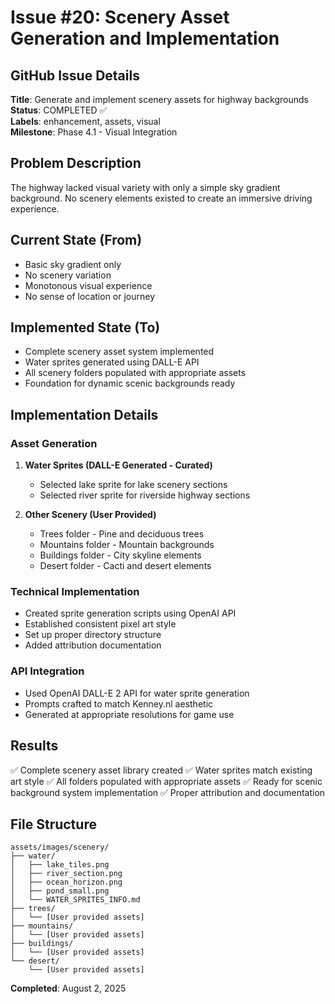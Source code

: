 # Issue #20: Scenery Asset Generation and Implementation

## GitHub Issue Details
**Title**: Generate and implement scenery assets for highway backgrounds  
**Status**: COMPLETED ✅  
**Labels**: enhancement, assets, visual  
**Milestone**: Phase 4.1 - Visual Integration  

## Problem Description
The highway lacked visual variety with only a simple sky gradient background. No scenery elements existed to create an immersive driving experience.

## Current State (From)
- Basic sky gradient only
- No scenery variation
- Monotonous visual experience
- No sense of location or journey

## Implemented State (To)
- Complete scenery asset system implemented
- Water sprites generated using DALL-E API
- All scenery folders populated with appropriate assets
- Foundation for dynamic scenic backgrounds ready

## Implementation Details

### Asset Generation
1. **Water Sprites (DALL-E Generated - Curated)**
   - Selected lake sprite for lake scenery sections
   - Selected river sprite for riverside highway sections
   
2. **Other Scenery (User Provided)**
   - Trees folder - Pine and deciduous trees
   - Mountains folder - Mountain backgrounds
   - Buildings folder - City skyline elements
   - Desert folder - Cacti and desert elements

### Technical Implementation
- Created sprite generation scripts using OpenAI API
- Established consistent pixel art style
- Set up proper directory structure
- Added attribution documentation

### API Integration
- Used OpenAI DALL-E 2 API for water sprite generation
- Prompts crafted to match Kenney.nl aesthetic
- Generated at appropriate resolutions for game use

## Results
✅ Complete scenery asset library created
✅ Water sprites match existing art style
✅ All folders populated with appropriate assets
✅ Ready for scenic background system implementation
✅ Proper attribution and documentation

## File Structure
```
assets/images/scenery/
├── water/
│   ├── lake_tiles.png
│   ├── river_section.png
│   ├── ocean_horizon.png
│   ├── pond_small.png
│   └── WATER_SPRITES_INFO.md
├── trees/
│   └── [User provided assets]
├── mountains/
│   └── [User provided assets]
├── buildings/
│   └── [User provided assets]
└── desert/
    └── [User provided assets]
```

**Completed**: August 2, 2025